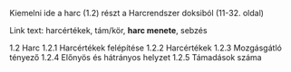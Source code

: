 Kiemelni ide a harc (1.2) részt a Harcrendszer doksiból (11-32. oldal)

Link text: harcértékek, tám/kör, **harc menete**, sebzés

1.2 Harc
1.2.1 Harcértékek felépítése
1.2.2 Harcértékek
1.2.3 Mozgásgátló tényező
1.2.4 Előnyös és hátrányos helyzet
1.2.5 Támadások száma
